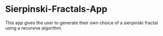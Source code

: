 # Sierpinski-Fractals-App
This app gives the user to generate their own choice of a sierpinski fractal using a recursive algorithm.
